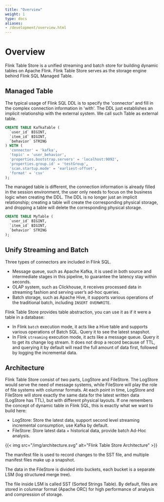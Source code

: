 ```yaml
---
title: "Overview"
weight: 1
type: docs
aliases:
- /development/overview.html
---
```

<!--
Licensed to the Apache Software Foundation (ASF) under one
or more contributor license agreements.  See the NOTICE file
distributed with this work for additional information
regarding copyright ownership.  The ASF licenses this file
to you under the Apache License, Version 2.0 (the
"License"); you may not use this file except in compliance
with the License.  You may obtain a copy of the License at

  http://www.apache.org/licenses/LICENSE-2.0

Unless required by applicable law or agreed to in writing,
software distributed under the License is distributed on an
"AS IS" BASIS, WITHOUT WARRANTIES OR CONDITIONS OF ANY
KIND, either express or implied.  See the License for the
specific language governing permissions and limitations
under the License.
-->

# Overview

Flink Table Store is a unified streaming and batch store for building dynamic
tables on Apache Flink. Flink Table Store serves as the storage engine behind
Flink SQL Managed Table.

## Managed Table

The typical usage of Flink SQL DDL is to specify the 'connector' and fill in
the complex connection information in 'with'. The DDL just establishes an implicit
relationship with the external system. We call such Table as external table.

```sql
CREATE TABLE KafkaTable (
  `user_id` BIGINT,
  `item_id` BIGINT,
  `behavior` STRING
) WITH (
  'connector' = 'kafka',
  'topic' = 'user_behavior',
  'properties.bootstrap.servers' = 'localhost:9092',
  'properties.group.id' = 'testGroup',
  'scan.startup.mode' = 'earliest-offset',
  'format' = 'csv'
);
```

The managed table is different, the connection information is already
filled in the session environment, the user only needs to focus on the
business logic when creating the DDL. The DDL is no longer just an
implicit relationship; creating a table will create the corresponding
physical storage, and dropping a table will delete the corresponding
physical storage.

```sql
CREATE TABLE MyTable (
  `user_id` BIGINT,
  `item_id` BIGINT,
  `behavior` STRING
);
```

## Unify Streaming and Batch

Three types of connectors are included in Flink SQL.
- Message queue, such as Apache Kafka, it is used in both source and 
  intermediate stages in this pipeline, to guarantee the latency stay
  within seconds.
- OLAP system, such as Clickhouse, it receives processed data in
  streaming fashion and serving user’s ad-hoc queries. 
- Batch storage, such as Apache Hive, it supports various operations
  of the traditional batch, including `INSERT OVERWRITE`.

Flink Table Store provides table abstraction, you can use it as if
it were a table in a database:
- In Flink `batch` execution mode, it acts like a Hive table and
  supports various operations of Batch SQL. Query it to see the
  latest snapshot.
- In Flink `streaming` execution mode, it acts like a message queue.
  Query it to get its change log stream. It does not drop a record
  because of TTL, and querying it by default will read the full amount
  of data first, followed by logging the incremental data.

## Architecture

Flink Table Store consist of two parts, LogStore and FileStore. The
LogStore would serve the need of message systems, while FileStore will
play the role of file systems with columnar formats. At each point in time,
LogStore and FileStore will store exactly the same data for the latest
written data (LogStore has TTL), but with different physical layouts.
If one remembers the concept of dynamic table in Flink SQL, this is
exactly what we want to build here:
- LogStore: Store the latest data, support second level streaming incremental
consumption, use Kafka by default.
- FileStore: Store latest data + historical data, provide batch Ad-Hoc analysis.

{{< img src="/img/architecture.svg" alt="Flink Table Store Architecture" >}}

The manifest file is used to record changes to the SST file, and multiple
manifest files make up a snapshot.

The data in the FileStore is divided into buckets, each bucket is a
separate LSM (log structured merge tree).

The file inside LSM is called SST (Sorted Strings Table). By default, files
are stored in columnar format (Apache ORC) for high performance of analysis
and compression of storage.

